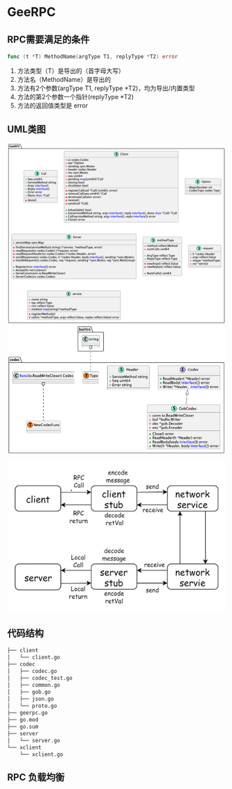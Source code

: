 # GeeRPC

## RPC需要满足的条件
```go
func (t *T) MethodName(argType T1, replyType *T2) error
```
1. 方法类型（T）是导出的（首字母大写）
2. 方法名（MethodName）是导出的
3. 方法有2个参数(argType T1, replyType *T2)，均为导出/内置类型
4. 方法的第2个参数一个指针(replyType *T2)
5. 方法的返回值类型是 error

## UML类图
![](./docs/GeeRPC.png)
![](./docs/codec.png)

![img.png](./docs/img.png)

## 代码结构
```
├── client
│   └── client.go
├── codec
│   ├── codec.go
│   ├── codec_test.go
│   ├── common.go
│   ├── gob.go
│   ├── json.go
│   └── proto.go
├── geerpc.go
├── go.mod
├── go.sum
├── server
│   └── server.go
└── xclient
    └── xclient.go
```
    
## RPC 负载均衡
